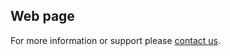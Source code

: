 ## Web page
 
For more information or support please <a href="https://logeecom.com" target="_blank">contact us</a>. 
